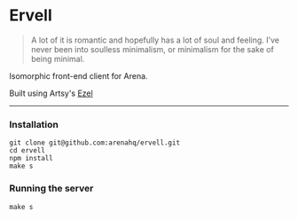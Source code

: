 # Ervell

>  A lot of it is romantic and hopefully has a lot of soul and feeling. I’ve never been into soulless minimalism, or minimalism for the sake of being minimal.   

Isomorphic front-end client for Arena.

Built using Artsy's [Ezel](https://github.com/artsy/ezel)


* * *

### Installation
	git clone git@github.com:arenahq/ervell.git
	cd ervell
	npm install
	make s

### Running the server
	make s
